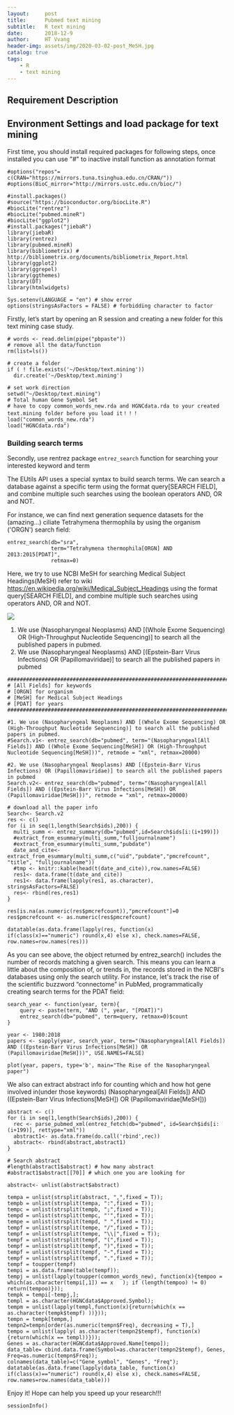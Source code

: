 ```yaml
---
layout:     post
title:      Pubmed text mining
subtitle:   R text mining
date:       2018-12-9
author:     HT Vvang
header-img: assets/img/2020-03-02-post_MeSH.jpg
catalog: true
tags:
    - R
    - text mining
---
```


## Requirement Description
## Environment Settings and load package for text mining

First time, you should install required packages for following steps,
once installed you can use "#" to inactive install function as annotation format

```{r}
#options("repos"= c(CRAN="https://mirrors.tuna.tsinghua.edu.cn/CRAN/"))
#options(BioC_mirror="http://mirrors.ustc.edu.cn/bioc/")

#install.packages()
#source("https://bioconductor.org/biocLite.R")
#biocLite("rentrez")
#biocLite("pubmed.mineR")
#biocLite("ggplot2")
#install.packages("jiebaR")
library(jiebaR)
library(rentrez)
library(pubmed.mineR)
library(bibliometrix) # http://bibliometrix.org/documents/bibliometrix_Report.html
library(ggplot2)
library(ggrepel)
library(ggthemes)
library(DT)
library(htmlwidgets)

Sys.setenv(LANGUAGE = "en") # show error 
options(stringsAsFactors = FALSE) # forbidding character to factor
```

Firstly, let’s start by opening an R session and creating a new folder for this text mining case study.

```{r}
# words <- read.delim(pipe("pbpaste"))
# remove all the data/function
rm(list=ls())

# create a folder
if ( ! file.exists('~/Desktop/text.mining'))
  dir.create('~/Desktop/text.mining')

# set work direction
setwd("~/Desktop/text.mining")
# Total human Gene Symbol Set
# have to copy common_words_new.rda and HGNCdata.rda to your created text.mining folder before you load it！！！
load("common_words_new.rda") 
load("HGNCdata.rda")
```
### Building search terms
Secondly, use rentrez package `entrez_search` function for searching your interested keyword and term

The EUtils API uses a special syntax to build search terms. We can search a database against a specific term using the format query[SEARCH FIELD], and combine multiple such searches using the boolean operators AND, OR and NOT.

For instance, we can find next generation sequence datasets for the (amazing…) ciliate Tetrahymena thermophila by using the organism ('ORGN') search field:

```{r}
entrez_search(db="sra",
			  term="Tetrahymena thermophila[ORGN] AND 2013:2015[PDAT]",
              retmax=0)
```

Here, we try to use NCBI MeSH for searching
Medical Subject Headings(MeSH) refer to wiki <https://en.wikipedia.org/wiki/Medical_Subject_Headings>
using the format query[SEARCH FIELD], and combine multiple such searches using operators AND, OR and NOT.

![](MeSH.png)

1. We use (Nasopharyngeal Neoplasms) AND [(Whole Exome Sequencing) OR (High-Throughput Nucleotide Sequencing)] to search all the published papers in pubmed.
2. We use (Nasopharyngeal Neoplasms) AND [(Epstein-Barr Virus Infections) OR (Papillomaviridae)] to search all the published papers in pubmed

```{r}
#######################################################################
# [All Fields] for keywords
# [ORGN] for organism
# [MeSH] for Medical Subject Headings
# [PDAT] for years
#######################################################################

#1. We use (Nasopharyngeal Neoplasms) AND [(Whole Exome Sequencing) OR (High-Throughput Nucleotide Sequencing)] to search all the published papers in pubmed.
#Search.v1<- entrez_search(db="pubmed", term="(Nasopharyngeal[All Fields]) AND ((Whole Exome Sequencing[MeSH]) OR (High-Throughput Nucleotide Sequencing[MeSH]))", retmode = "xml", retmax=20000)

#2. We use (Nasopharyngeal Neoplasms) AND [(Epstein-Barr Virus Infections) OR (Papillomaviridae)] to search all the published papers in pubmed
Search.v2<- entrez_search(db="pubmed", term="(Nasopharyngeal[All Fields]) AND ((Epstein-Barr Virus Infections[MeSH]) OR (Papillomaviridae[MeSH]))", retmode = "xml", retmax=20000)

# download all the paper info
Search<- Search.v2
res <- c()
for (i in seq(1,length(Search$ids),200)) {
  multi_summ <- entrez_summary(db="pubmed",id=Search$ids[i:(i+199)])
  #extract_from_esummary(multi_summ,"fulljournalname")
  #extract_from_esummary(multi_summ,"pubdate")
  date_and_cite<- extract_from_esummary(multi_summ,c("uid","pubdate","pmcrefcount", "title", "fulljournalname"))
  #tmp <- knitr::kable(head(t(date_and_cite)),row.names=FALSE)
  res1<- data.frame(t(date_and_cite))
  res1<- data.frame(lapply(res1, as.character), stringsAsFactors=FALSE)
  res<- rbind(res,res1)
}

res[is.na(as.numeric(res$pmcrefcount)),"pmcrefcount"]=0
res$pmcrefcount <- as.numeric(res$pmcrefcount)

datatable(as.data.frame(lapply(res, function(x) if(class(x)=="numeric") round(x,4) else x), check.names=FALSE, row.names=row.names(res)))
```

As you can see above, the object returned by entrez_search() includes the number of records matching a given search. This means you can learn a little about the composition of, or trends in, the records stored in the NCBI's databases using only the search utility. For instance, let's track the rise of the scientific buzzword “connectome” in PubMed, programmatically creating search terms for the PDAT field:

```{r}
search_year <- function(year, term){
    query <- paste(term, "AND (", year, "[PDAT])")
    entrez_search(db="pubmed", term=query, retmax=0)$count
}

year <- 1980:2018
papers <- sapply(year, search_year, term="(Nasopharyngeal[All Fields]) AND ((Epstein-Barr Virus Infections[MeSH]) OR (Papillomaviridae[MeSH]))", USE.NAMES=FALSE)

plot(year, papers, type='b', main="The Rise of the Nasopharyngeal paper")

```

We also can extract abstract info for counting which and how hot gene involved in(under those keywords) (Nasopharyngeal[All Fields]) AND ((Epstein-Barr Virus Infections[MeSH]) OR (Papillomaviridae[MeSH]))

```{r}
abstract <- c()
for (i in seq(1,length(Search$ids),200)) {
  rec <- parse_pubmed_xml(entrez_fetch(db="pubmed", id=Search$ids[i:(i+199)], rettype="xml"))
  abstract1<- as.data.frame(do.call('rbind',rec))
  abstract<- rbind(abstract,abstract1)
}

# Search abstract
#length(abstract1$abstract) # how many abstract
#abstract1$abstract[[70]] # which one you are looking for

abstract<- unlist(abstract$abstract)

tempa = unlist(strsplit(abstract, ",",fixed = T));
tempb = unlist(strsplit(tempa, ":",fixed = T));
tempc = unlist(strsplit(tempb, ";",fixed = T));
tempd = unlist(strsplit(tempc, "'",fixed = T));
tempe = unlist(strsplit(tempd, " ",fixed = T));
tempf = unlist(strsplit(tempe, "/",fixed = T));
tempf = unlist(strsplit(tempe, "\\|",fixed = T));
tempf = unlist(strsplit(tempf, "(",fixed = T));
tempf = unlist(strsplit(tempf, ")",fixed = T));
tempf = unlist(strsplit(tempf, "-",fixed = T));
tempf = unlist(strsplit(tempf, ".",fixed = T));
tempf = toupper(tempf)
tempi = as.data.frame(table(tempf));
tempj = unlist(lapply(toupper(common_words_new), function(x){tempoo = which(as.character(tempi[,1]) == x   ); if (length(tempoo) != 0) return(tempoo)}));
tempk = tempi[-tempj,];
templ = as.character(HGNCdata$Approved.Symbol);
tempm = unlist(lapply(templ,function(x){return(which(x == as.character(tempk$tempf) ))}));
tempn = tempk[tempm,]
tempn2=tempn[order(as.numeric(tempn$Freq), decreasing = T),]
tempo = unlist(lapply( as.character(tempn2$tempf), function(x){return(which(x == templ))}));
Genes = as.character(HGNCdata$Approved.Name[tempo]);
data_table= cbind.data.frame(Symbol=as.character(tempn2$tempf), Genes, Freq=as.numeric(tempn$Freq));
colnames(data_table)=c("Gene_symbol", "Genes", "Freq");
datatable(as.data.frame(lapply(data_table, function(x) if(class(x)=="numeric") round(x,4) else x), check.names=FALSE, row.names=row.names(data_table)))

```

Enjoy it! Hope can help you speed up your research!!!

```{r}
sessionInfo()
```


